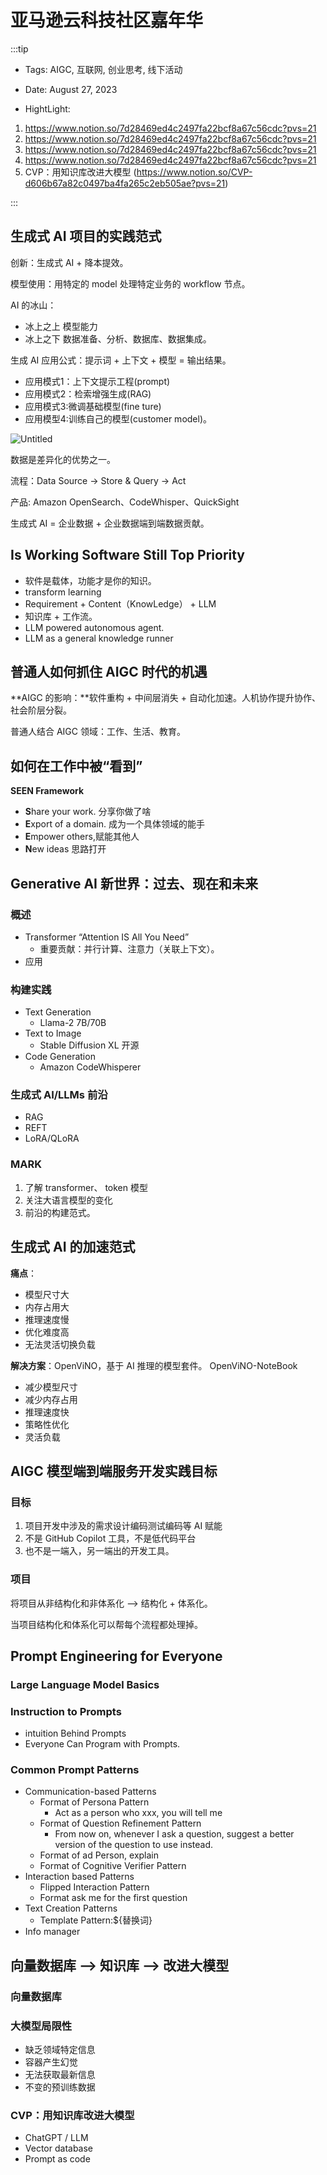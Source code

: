 # 亚马逊云科技社区嘉年华

:::tip
- Tags: AIGC, 互联网, 创业思考, 线下活动

- Date: August 27, 2023

- HightLight: 
1. https://www.notion.so/7d28469ed4c2497fa22bcf8a67c56cdc?pvs=21
2.  https://www.notion.so/7d28469ed4c2497fa22bcf8a67c56cdc?pvs=21
3. https://www.notion.so/7d28469ed4c2497fa22bcf8a67c56cdc?pvs=21
4. https://www.notion.so/7d28469ed4c2497fa22bcf8a67c56cdc?pvs=21
5. CVP：用知识库改进大模型 (https://www.notion.so/CVP-d606b67a82c0497ba4fa265c2eb505ae?pvs=21)

:::

## 生成式 AI 项目的实践范式

创新：生成式 AI + 降本提效。

模型使用：用特定的 model 处理特定业务的 workflow 节点。

AI 的冰山：

- 冰上之上 模型能力
- 冰上之下 数据准备、分析、数据库、数据集成。

生成 AI 应用公式：提示词 + 上下文 + 模型 = 输出结果。

- 应用模式1：上下文提示工程(prompt)
- 应用模式2：检索增强生成(RAG)
- 应用模式3:微调基础模型(fine ture)
- 应用模型4:训练自己的模型(customer model)。

![Untitled](%E4%BA%9A%E9%A9%AC%E9%80%8A%E4%BA%91%E7%A7%91%E6%8A%80%E7%A4%BE%E5%8C%BA%E5%98%89%E5%B9%B4%E5%8D%8E%207d28469ed4c2497fa22bcf8a67c56cdc/Untitled.heic)

数据是差异化的优势之一。

流程：Data Source → Store & Query → Act

产品: Amazon OpenSearch、CodeWhisper、QuickSight

生成式 AI = 企业数据 + 企业数据端到端数据贡献。

## Is Working Software Still Top Priority

- 软件是载体，功能才是你的知识。
- transform learning
- Requirement + Content（KnowLedge） + LLM
- 知识库 + 工作流。
- LLM powered autonomous agent.
- LLM as a general knowledge runner

## 普通人如何抓住 AIGC 时代的机遇

**AIGC 的影响：**软件重构 + 中间层消失 + 自动化加速。人机协作提升协作、社会阶层分裂。

普通人结合 AIGC 领域：工作、生活、教育。

## 如何在工作中被“看到”

**SEEN Framework**

- **S**hare your work. 分享你做了啥
- **E**xport of a domain. 成为一个具体领域的能手
- **E**mpower others,赋能其他人
- **N**ew ideas 思路打开

## Generative AI 新世界：过去、现在和未来

### 概述

- Transformer “Attention IS All You Need”
    - 重要贡献：并行计算、注意力（关联上下文）。
- 应用

### 构建实践

- Text Generation
    - Llama-2 7B/70B
- Text to Image
    - Stable Diffusion XL 开源
- Code Generation
    - Amazon CodeWhisperer

### 生成式 AI/LLMs 前沿

- RAG
- REFT
- LoRA/QLoRA

### MARK

1. 了解 transformer、 token 模型
2. 关注大语言模型的变化
3. 前沿的构建范式。

## 生成式 AI 的加速范式

**痛点**：

- 模型尺寸大
- 内存占用大
- 推理速度慢
- 优化难度高
- 无法灵活切换负载

**解决方案**：OpenViNO，基于 AI 推理的模型套件。 OpenViNO-NoteBook

- 减少模型尺寸
- 减少内存占用
- 推理速度快
- 策略性优化
- 灵活负载

## AIGC 模型端到端服务开发实践目标

### 目标

1. 项目开发中涉及的需求设计编码测试编码等 AI 赋能
2. 不是 GitHub Copilot 工具，不是低代码平台
3. 也不是一端入，另一端出的开发工具。

### **项目**

将项目从非结构化和非体系化 ——> 结构化 + 体系化。

当项目结构化和体系化可以帮每个流程都处理掉。

## Prompt Engineering for Everyone

### Large Language Model Basics

### Instruction to Prompts

- intuition Behind Prompts
- Everyone Can Program with Prompts.

### Common Prompt Patterns

- Communication-based Patterns
    - Format of Persona Pattern
        - Act as a person who xxx, you will tell me
    - Format of Question Refinement Pattern
        - From now on, whenever I ask a question, suggest a better version of the question to use instead.
    - Format of ad Person, explain
    - Format of Cognitive Verifier Pattern
- Interaction based Patterns
    - Flipped Interaction Pattern
    - Format ask me for the first question
- Text Creation Patterns
    - Template Pattern:${替换词}
- Info manager

## 向量数据库 —> 知识库 —> 改进大模型

### 向量数据库

### 大模型局限性

- 缺乏领域特定信息
- 容器产生幻觉
- 无法获取最新信息
- 不变的预训练数据

### CVP：用知识库改进大模型

- ChatGPT / LLM
- Vector database
- Prompt as code